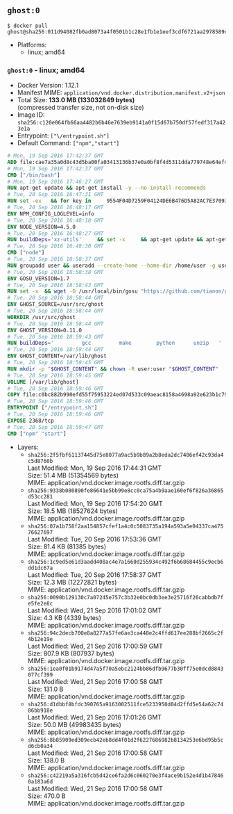 ## `ghost:0`

```console
$ docker pull ghost@sha256:011d94082fb0ad8073a4f0501b1c28e1fb1e1eef3cdf6721aa2978589c14b8de
```

-	Platforms:
	-	linux; amd64

### `ghost:0` - linux; amd64

-	Docker Version: 1.12.1
-	Manifest MIME: `application/vnd.docker.distribution.manifest.v2+json`
-	Total Size: **133.0 MB (133032849 bytes)**  
	(compressed transfer size, not on-disk size)
-	Image ID: `sha256:c120e064fb66aa4482b6b46e7639eb9141a0f15d67b750df57fedf317a423e1a`
-	Entrypoint: `["\/entrypoint.sh"]`
-	Default Command: `["npm","start"]`

```dockerfile
# Mon, 19 Sep 2016 17:42:37 GMT
ADD file:cae7a35a0d8c43d5ba00fa03413136b37e0a0bf8f4d5311dda779748e64ef425 in / 
# Mon, 19 Sep 2016 17:42:37 GMT
CMD ["/bin/bash"]
# Mon, 19 Sep 2016 17:46:27 GMT
RUN apt-get update && apt-get install -y --no-install-recommends 		ca-certificates 		curl 		wget 	&& rm -rf /var/lib/apt/lists/*
# Tue, 20 Sep 2016 16:47:31 GMT
RUN set -ex   && for key in     9554F04D7259F04124DE6B476D5A82AC7E37093B     94AE36675C464D64BAFA68DD7434390BDBE9B9C5     0034A06D9D9B0064CE8ADF6BF1747F4AD2306D93     FD3A5288F042B6850C66B31F09FE44734EB7990E     71DCFD284A79C3B38668286BC97EC7A07EDE3FC1     DD8F2338BAE7501E3DD5AC78C273792F7D83545D     B9AE9905FFD7803F25714661B63B535A4C206CA9     C4F0DFFF4E8C1A8236409D08E73BC641CC11F4C8   ; do     gpg --keyserver ha.pool.sks-keyservers.net --recv-keys "$key";   done
# Tue, 20 Sep 2016 16:48:17 GMT
ENV NPM_CONFIG_LOGLEVEL=info
# Tue, 20 Sep 2016 16:48:18 GMT
ENV NODE_VERSION=4.5.0
# Tue, 20 Sep 2016 16:48:27 GMT
RUN buildDeps='xz-utils'     && set -x     && apt-get update && apt-get install -y $buildDeps --no-install-recommends     && rm -rf /var/lib/apt/lists/*     && curl -SLO "https://nodejs.org/dist/v$NODE_VERSION/node-v$NODE_VERSION-linux-x64.tar.xz"     && curl -SLO "https://nodejs.org/dist/v$NODE_VERSION/SHASUMS256.txt.asc"     && gpg --batch --decrypt --output SHASUMS256.txt SHASUMS256.txt.asc     && grep " node-v$NODE_VERSION-linux-x64.tar.xz\$" SHASUMS256.txt | sha256sum -c -     && tar -xJf "node-v$NODE_VERSION-linux-x64.tar.xz" -C /usr/local --strip-components=1     && rm "node-v$NODE_VERSION-linux-x64.tar.xz" SHASUMS256.txt.asc SHASUMS256.txt     && apt-get purge -y --auto-remove $buildDeps     && ln -s /usr/local/bin/node /usr/local/bin/nodejs
# Tue, 20 Sep 2016 16:48:30 GMT
CMD ["node"]
# Tue, 20 Sep 2016 18:58:37 GMT
RUN groupadd user && useradd --create-home --home-dir /home/user -g user user
# Tue, 20 Sep 2016 18:58:38 GMT
ENV GOSU_VERSION=1.7
# Tue, 20 Sep 2016 18:58:43 GMT
RUN set -x 	&& wget -O /usr/local/bin/gosu "https://github.com/tianon/gosu/releases/download/$GOSU_VERSION/gosu-$(dpkg --print-architecture)" 	&& wget -O /usr/local/bin/gosu.asc "https://github.com/tianon/gosu/releases/download/$GOSU_VERSION/gosu-$(dpkg --print-architecture).asc" 	&& export GNUPGHOME="$(mktemp -d)" 	&& gpg --keyserver ha.pool.sks-keyservers.net --recv-keys B42F6819007F00F88E364FD4036A9C25BF357DD4 	&& gpg --batch --verify /usr/local/bin/gosu.asc /usr/local/bin/gosu 	&& rm -r "$GNUPGHOME" /usr/local/bin/gosu.asc 	&& chmod +x /usr/local/bin/gosu 	&& gosu nobody true
# Tue, 20 Sep 2016 18:58:44 GMT
ENV GHOST_SOURCE=/usr/src/ghost
# Tue, 20 Sep 2016 18:58:44 GMT
WORKDIR /usr/src/ghost
# Tue, 20 Sep 2016 18:58:44 GMT
ENV GHOST_VERSION=0.11.0
# Tue, 20 Sep 2016 18:59:43 GMT
RUN buildDeps=' 		gcc 		make 		python 		unzip 	' 	&& set -x 	&& apt-get update && apt-get install -y $buildDeps --no-install-recommends && rm -rf /var/lib/apt/lists/* 	&& wget -O ghost.zip "https://ghost.org/archives/ghost-${GHOST_VERSION}.zip" 	&& unzip ghost.zip 	&& npm install --production 	&& apt-get purge -y --auto-remove -o APT::AutoRemove::RecommendsImportant=false -o APT::AutoRemove::SuggestsImportant=false $buildDeps 	&& rm ghost.zip 	&& npm cache clean 	&& rm -rf /tmp/npm*
# Tue, 20 Sep 2016 18:59:44 GMT
ENV GHOST_CONTENT=/var/lib/ghost
# Tue, 20 Sep 2016 18:59:45 GMT
RUN mkdir -p "$GHOST_CONTENT" && chown -R user:user "$GHOST_CONTENT"
# Tue, 20 Sep 2016 18:59:45 GMT
VOLUME [/var/lib/ghost]
# Tue, 20 Sep 2016 18:59:46 GMT
COPY file:c0bc882b990efd55f75953224ed07d533c09aeac8158a4698a92e623b1c79ce9 in /entrypoint.sh 
# Tue, 20 Sep 2016 18:59:46 GMT
ENTRYPOINT ["/entrypoint.sh"]
# Tue, 20 Sep 2016 18:59:46 GMT
EXPOSE 2368/tcp
# Tue, 20 Sep 2016 18:59:47 GMT
CMD ["npm" "start"]
```

-	Layers:
	-	`sha256:2f5fbf61137445d75e8077a9ac5b9b89a2b8eda2dc7486ef42c93da4c5d8760b`  
		Last Modified: Mon, 19 Sep 2016 17:44:31 GMT  
		Size: 51.4 MB (51354569 bytes)  
		MIME: application/vnd.docker.image.rootfs.diff.tar.gzip
	-	`sha256:9338b080890fe86641e5bb99e8cc0ca75a4b9aae160ef6f826a36865d53cc281`  
		Last Modified: Mon, 19 Sep 2016 17:54:20 GMT  
		Size: 18.5 MB (18527624 bytes)  
		MIME: application/vnd.docker.image.rootfs.diff.tar.gzip
	-	`sha256:07a1b758f2aa154857cfef1a4c0c5083735a194a593a5e04337ca47576627697`  
		Last Modified: Tue, 20 Sep 2016 17:53:36 GMT  
		Size: 81.4 KB (81385 bytes)  
		MIME: application/vnd.docker.image.rootfs.diff.tar.gzip
	-	`sha256:1c9ed5e61d3aadd408ac4e7a1660d255934c492f6b68684455c9ecb6dd1dc67a`  
		Last Modified: Tue, 20 Sep 2016 17:58:37 GMT  
		Size: 12.3 MB (12272821 bytes)  
		MIME: application/vnd.docker.image.rootfs.diff.tar.gzip
	-	`sha256:0090b129130c7a07245e757c3b32e0bc0db3ee3e25716f26cabbdb7fe5fe2e8c`  
		Last Modified: Wed, 21 Sep 2016 17:01:02 GMT  
		Size: 4.3 KB (4339 bytes)  
		MIME: application/vnd.docker.image.rootfs.diff.tar.gzip
	-	`sha256:94c2decb700e8a8277a57fe6ae3ca448e2c4ffd617ee288bf2665c2f4b12e19e`  
		Last Modified: Wed, 21 Sep 2016 17:00:59 GMT  
		Size: 807.9 KB (807937 bytes)  
		MIME: application/vnd.docker.image.rootfs.diff.tar.gzip
	-	`sha256:1ea0f01b9174d47a5f70a5ebc2124bb86dfb9677b30ff75e0dcd8843077cf399`  
		Last Modified: Wed, 21 Sep 2016 17:00:58 GMT  
		Size: 131.0 B  
		MIME: application/vnd.docker.image.rootfs.diff.tar.gzip
	-	`sha256:d1dbbf8bfdc390765a9163002511fce5233950d04d2ffd5e54a62c7486bb918e`  
		Last Modified: Wed, 21 Sep 2016 17:01:26 GMT  
		Size: 50.0 MB (49983435 bytes)  
		MIME: application/vnd.docker.image.rootfs.diff.tar.gzip
	-	`sha256:8b85909ed309ecb42eb8dd4f01d2f6227686982b8134253e6bd95b5cd6cb0a34`  
		Last Modified: Wed, 21 Sep 2016 17:00:58 GMT  
		Size: 138.0 B  
		MIME: application/vnd.docker.image.rootfs.diff.tar.gzip
	-	`sha256:c42219a5a316fcb5d42ce6fa2d6c060270e3f4ace9b152e4d1b478460a183a6d`  
		Last Modified: Wed, 21 Sep 2016 17:00:58 GMT  
		Size: 470.0 B  
		MIME: application/vnd.docker.image.rootfs.diff.tar.gzip
